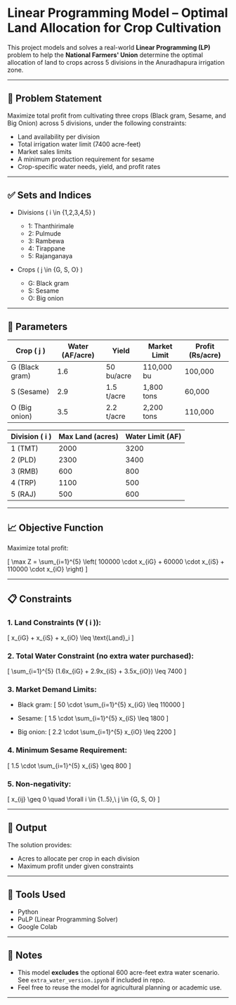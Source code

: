 # Linear Programming Model – Optimal Land Allocation for Crop Cultivation

This project models and solves a real-world **Linear Programming (LP)** problem to help the **National Farmers' Union** determine the optimal allocation of land to crops across 5 divisions in the Anuradhapura irrigation zone.

---

## 📌 Problem Statement

Maximize total profit from cultivating three crops (Black gram, Sesame, and Big Onion) across 5 divisions, under the following constraints:

- Land availability per division
- Total irrigation water limit (7400 acre-feet)
- Market sales limits
- A minimum production requirement for sesame
- Crop-specific water needs, yield, and profit rates

---

## ✅ Sets and Indices

- Divisions \( i \in \{1,2,3,4,5\} \)
  - 1: Thanthirimale  
  - 2: Pulmude  
  - 3: Rambewa  
  - 4: Tirappane  
  - 5: Rajanganaya

- Crops \( j \in \{G, S, O\} \)
  - G: Black gram  
  - S: Sesame  
  - O: Big onion

---

## 🔢 Parameters

| Crop \( j \) | Water (AF/acre) | Yield       | Market Limit | Profit (Rs/acre) |
|--------------|------------------|-------------|---------------|------------------|
| G (Black gram) | 1.6            | 50 bu/acre  | 110,000 bu    | 100,000          |
| S (Sesame)     | 2.9            | 1.5 t/acre  | 1,800 tons    | 60,000           |
| O (Big onion)  | 3.5            | 2.2 t/acre  | 2,200 tons    | 110,000          |

| Division \( i \) | Max Land (acres) | Water Limit (AF) |
|------------------|------------------|------------------|
| 1 (TMT)          | 2000             | 3200             |
| 2 (PLD)          | 2300             | 3400             |
| 3 (RMB)          | 600              | 800              |
| 4 (TRP)          | 1100             | 500              |
| 5 (RAJ)          | 500              | 600              |

---

## 📈 Objective Function

Maximize total profit:

\[
\max Z = \sum_{i=1}^{5} \left( 100000 \cdot x_{iG} + 60000 \cdot x_{iS} + 110000 \cdot x_{iO} \right)
\]

---

## 📋 Constraints

### 1. Land Constraints (∀ \( i \)):

\[
x_{iG} + x_{iS} + x_{iO} \leq \text{Land}_i
\]

### 2. Total Water Constraint (no extra water purchased):

\[
\sum_{i=1}^{5} (1.6x_{iG} + 2.9x_{iS} + 3.5x_{iO}) \leq 7400
\]

### 3. Market Demand Limits:

- Black gram:
\[
50 \cdot \sum_{i=1}^{5} x_{iG} \leq 110000
\]

- Sesame:
\[
1.5 \cdot \sum_{i=1}^{5} x_{iS} \leq 1800
\]

- Big onion:
\[
2.2 \cdot \sum_{i=1}^{5} x_{iO} \leq 2200
\]

### 4. Minimum Sesame Requirement:

\[
1.5 \cdot \sum_{i=1}^{5} x_{iS} \geq 800
\]

### 5. Non-negativity:

\[
x_{ij} \geq 0 \quad \forall i \in \{1..5\},\ j \in \{G, S, O\}
\]

---

## 🚀 Output

The solution provides:
- Acres to allocate per crop in each division
- Maximum profit under given constraints

---

## 🧮 Tools Used

- Python
- PuLP (Linear Programming Solver)
- Google Colab

---

## 📎 Notes

- This model **excludes** the optional 600 acre-feet extra water scenario. See `extra_water_version.ipynb` if included in repo.
- Feel free to reuse the model for agricultural planning or academic use.

---
